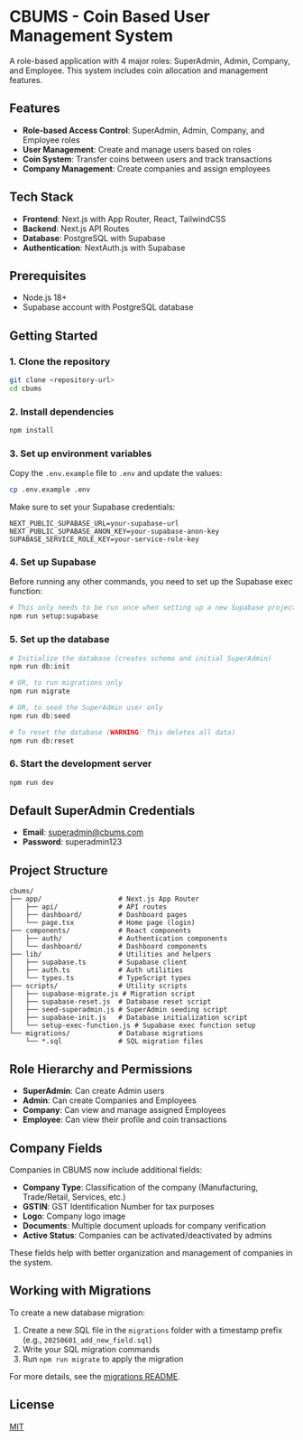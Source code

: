 # CBUMS - Coin Based User Management System

A role-based application with 4 major roles: SuperAdmin, Admin, Company, and Employee. This system includes coin allocation and management features.

## Features

- **Role-based Access Control**: SuperAdmin, Admin, Company, and Employee roles
- **User Management**: Create and manage users based on roles
- **Coin System**: Transfer coins between users and track transactions
- **Company Management**: Create companies and assign employees

## Tech Stack

- **Frontend**: Next.js with App Router, React, TailwindCSS
- **Backend**: Next.js API Routes
- **Database**: PostgreSQL with Supabase
- **Authentication**: NextAuth.js with Supabase

## Prerequisites

- Node.js 18+
- Supabase account with PostgreSQL database

## Getting Started

### 1. Clone the repository

```bash
git clone <repository-url>
cd cbums
```

### 2. Install dependencies

```bash
npm install
```

### 3. Set up environment variables

Copy the `.env.example` file to `.env` and update the values:

```bash
cp .env.example .env
```

Make sure to set your Supabase credentials:

```
NEXT_PUBLIC_SUPABASE_URL=your-supabase-url
NEXT_PUBLIC_SUPABASE_ANON_KEY=your-supabase-anon-key
SUPABASE_SERVICE_ROLE_KEY=your-service-role-key
```

### 4. Set up Supabase

Before running any other commands, you need to set up the Supabase exec function:

```bash
# This only needs to be run once when setting up a new Supabase project
npm run setup:supabase
```

### 5. Set up the database

```bash
# Initialize the database (creates schema and initial SuperAdmin)
npm run db:init

# OR, to run migrations only
npm run migrate

# OR, to seed the SuperAdmin user only
npm run db:seed

# To reset the database (WARNING: This deletes all data)
npm run db:reset
```

### 6. Start the development server

```bash
npm run dev
```

## Default SuperAdmin Credentials

- **Email**: superadmin@cbums.com
- **Password**: superadmin123

## Project Structure

```
cbums/
├── app/                   # Next.js App Router
│   ├── api/               # API routes
│   ├── dashboard/         # Dashboard pages
│   └── page.tsx           # Home page (login)
├── components/            # React components
│   ├── auth/              # Authentication components
│   └── dashboard/         # Dashboard components
├── lib/                   # Utilities and helpers
│   ├── supabase.ts        # Supabase client
│   ├── auth.ts            # Auth utilities
│   └── types.ts           # TypeScript types
├── scripts/               # Utility scripts
│   ├── supabase-migrate.js # Migration script
│   ├── supabase-reset.js  # Database reset script
│   ├── seed-superadmin.js # SuperAdmin seeding script
│   ├── supabase-init.js   # Database initialization script
│   └── setup-exec-function.js # Supabase exec function setup
└── migrations/            # Database migrations
    └── *.sql              # SQL migration files
```

## Role Hierarchy and Permissions

- **SuperAdmin**: Can create Admin users
- **Admin**: Can create Companies and Employees
- **Company**: Can view and manage assigned Employees
- **Employee**: Can view their profile and coin transactions

## Company Fields

Companies in CBUMS now include additional fields:

- **Company Type**: Classification of the company (Manufacturing, Trade/Retail, Services, etc.)
- **GSTIN**: GST Identification Number for tax purposes
- **Logo**: Company logo image
- **Documents**: Multiple document uploads for company verification
- **Active Status**: Companies can be activated/deactivated by admins

These fields help with better organization and management of companies in the system.

## Working with Migrations

To create a new database migration:

1. Create a new SQL file in the `migrations` folder with a timestamp prefix (e.g., `20250601_add_new_field.sql`)
2. Write your SQL migration commands
3. Run `npm run migrate` to apply the migration

For more details, see the [migrations README](migrations/README.md).

## License

[MIT](LICENSE)
